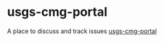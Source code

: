 usgs-cmg-portal
===============
A place to discuss and track issues [usgs-cmg-portal](http://www.axiomdatascience.com/maps/cmg/#module-search?p=proj3857&b=google_hybrid&q=&tagId=&page=)
